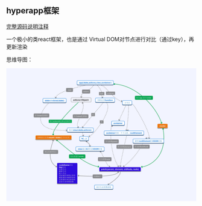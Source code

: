 ## hyperapp框架

[完整源码说明注释](https://github.com/stonehank/sourcecode-analysis/blob/master/source-code.hyperapp/README.md)

一个极小的类react框架，也是通过 Virtual DOM对节点进行对比（通过key），再更新渲染

思维导图：

![](./img/hyperapp导图.jpg)